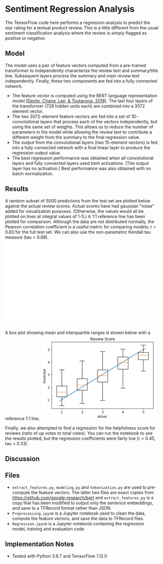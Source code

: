 # Sentiment Regression Analysis
The TensorFlow code here performs a regression analysis to predict the star rating for a textual product review. This is a little different from the usual sentiment classification analysis where the review is simply flagged as positive or negative.

## Model
The model uses a pair of feature vectors computed from a pre-trained transformer to independently characterize the review text and summary\/title line. Subsequent layers process the summary and main review text independently. Finally, these two components are fed into a fully connected network.
* The feature vector is computed using the BERT language representation model [\(Devlin, Chang, Lee, \& Toutanova, 2018\)](https://arxiv.org/abs/1810.04805). The last four layers of the transformer (728 hidden units each) are combined into a 3072 element vector.
* The two 3072-element feature vectors are fed into a set of 1D-convolutional layers that process each of the vectors independently, but using the same set of weights. This allows us to reduce the number of parameters in the model while allowing the review text to contribute a different weight from the summary to the final regression value.
* The output from the convolutional layers (two 15-element vectors) is fed into a fully connected network with a final linear layer to produce the regression output value.
* The best regression performance was obtained when all convolutional layers and fully connected layers used _tanh_ activations. (The output layer has no activation.) Best performance was also obtained with no batch normalization.

## Results
A random subset of 5000 predictions from the test set are plotted below against the actual review scores. Actual scores have had gaussian "noise" added for visualization purposes. (Otherwise, the values would all be plotted on lines at integral values of 1-5.) A 1:1 reference line has been plotted for comparison. Although the data are not distributed normally, the Pearson correlation coefficient is a useful metric for comparing models; r = 0.83 for the full test set. We can also use the non-parametric Kendall tau measure (tau = 0.68).
![alt text](https://github.com/dave-fernandes/SentimentRegression/blob/master/images/score_scatter_plot.png "Scatter plot of predicted versus actual review scores.")

A box plot showing mean and interquartile ranges is shown below with a reference 1:1 line.
![alt text](https://github.com/dave-fernandes/SentimentRegression/blob/master/images/score_box_plot.png "Box plot of predicted versus actual review scores.")

Finally, we also attempted to find a regression for the helpfulness score for reviews (ratio of up votes to total votes). You can run the notebook to see the results plotted, but the regression coefficients were fairly low (r = 0.45, tau = 0.33).

## Discussion


## Files
* `extract_features.py`, `modeling.py` and `tokenization.py` are used to pre-compute the feature vectors. The latter two files are exact copies from https://github.com/google-research/bert and `extract_features.py` is a copy that has been modified to output only the sentence embeddings, and save to a TFRecord format rather than JSON.
* `Preprocessing.ipynb` is a Jupyter notebook used to clean the data, compute the feature vectors, and save the data to TFRecord files.
* `Regression.ipynb` is a Jupyter notebook containing the regression model, training and evaluation code.

## Implementation Notes
* Tested with Python 3.6.7 and TensorFlow 1.12.0

